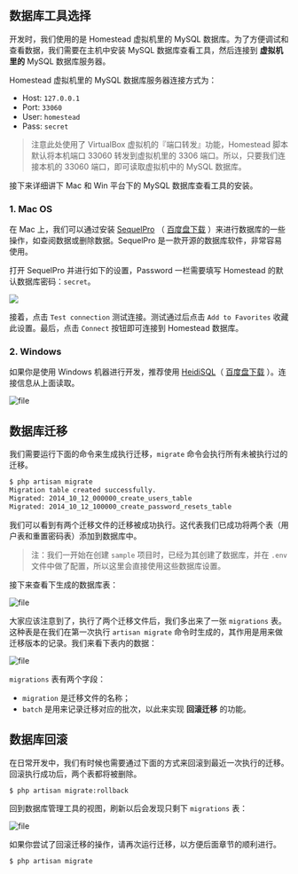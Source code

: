 ## 数据库工具选择

开发时，我们使用的是 Homestead 虚拟机里的 MySQL 数据库。为了方便调试和查看数据，我们需要在主机中安装 MySQL 数据库查看工具，然后连接到 **虚拟机里的** MySQL 数据库服务器。

Homestead 虚拟机里的 MySQL 数据库服务器连接方式为：

- Host: `127.0.0.1`
- Port: `33060`
- User: `homestead`
- Pass: `secret`

> 注意此处使用了 VirtualBox 虚拟机的『端口转发』功能，Homestead 脚本默认将本机端口 33060 转发到虚拟机里的 3306 端口。所以，只要我们连接本机的 33060 端口，即可读取虚拟机中的 MySQL 数据库。

接下来详细讲下 Mac 和 Win 平台下的 MySQL 数据库查看工具的安装。

### 1. Mac OS

在 Mac 上，我们可以通过安装 [SequelPro](http://www.sequelpro.com) （ [百度盘下载](https://pan.baidu.com/s/1slWENqH) ）来进行数据库的一些操作，如查阅数据或删除数据。SequelPro 是一款开源的数据库软件，非常容易使用。

打开 SequelPro 并进行如下的设置，Password 一栏需要填写 Homestead 的默认数据库密码：`secret`。

<img class="rm-style" src="https://fsdhubcdn.phphub.org/uploads/images/201705/16/1/uXpZqhhmsk.png" >

接着，点击 `Test connection` 测试连接。测试通过后点击 `Add to Favorites` 收藏此设置。最后，点击 `Connect` 按钮即可连接到 Homestead 数据库。

### 2. Windows

如果你是使用 Windows 机器进行开发，推荐使用  [HeidiSQL](http://www.heidisql.com)（ [百度盘下载](https://pan.baidu.com/s/1jH6o5sa#list/path=%2F)  ）。连接信息从上面读取。


![file](https://fsdhubcdn.phphub.org/uploads/images/201705/16/1/E9EMJrKK46.png)


## 数据库迁移

我们需要运行下面的命令来生成执行迁移，`migrate` 命令会执行所有未被执行过的迁移。

```bash
$ php artisan migrate
Migration table created successfully.
Migrated: 2014_10_12_000000_create_users_table
Migrated: 2014_10_12_100000_create_password_resets_table
```

我们可以看到有两个迁移文件的迁移被成功执行。这代表我们已成功将两个表（用户表和重置密码表）添加到数据库中。

> 注：我们一开始在创建 `sample` 项目时，已经为其创建了数据库，并在 `.env` 文件中做了配置，所以这里会直接使用这些数据库设置。

接下来查看下生成的数据库表：

![file](https://fsdhubcdn.phphub.org/uploads/images/201705/17/1/nz3B2BdHNG.png)

大家应该注意到了，执行了两个迁移文件后，我们多出来了一张 `migrations` 表。这种表是在我们在第一次执行 `artisan migrate` 命令时生成的，其作用是用来做迁移版本的记录。我们来看下表内的数据：

![file](https://fsdhubcdn.phphub.org/uploads/images/201705/17/1/qcqpBemuC1.png)

`migrations` 表有两个字段：

- `migration` 是迁移文件的名称；
- `batch` 是用来记录迁移对应的批次，以此来实现 **回滚迁移** 的功能。

## 数据库回滚

在日常开发中，我们有时候也需要通过下面的方式来回滚到最近一次执行的迁移。回滚执行成功后，两个表都将被删除。

```bash
$ php artisan migrate:rollback
```

回到数据库管理工具的视图，刷新以后会发现只剩下 `migrations` 表：

![file](https://fsdhubcdn.phphub.org/uploads/images/201705/17/1/4hET8SOuW3.png)

如果你尝试了回滚迁移的操作，请再次运行迁移，以方便后面章节的顺利进行。

```bash
$ php artisan migrate
```
